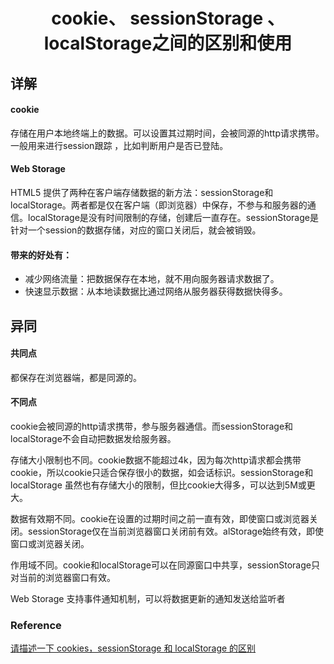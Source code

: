 <h1 align="center"> cookie、 sessionStorage 、localStorage之间的区别和使用</h1>

详解
-

#### cookie

存储在用户本地终端上的数据。可以设置其过期时间，会被同源的http请求携带。一般用来进行session跟踪
，比如判断用户是否已登陆。

#### Web Storage

HTML5 提供了两种在客户端存储数据的新方法：sessionStorage和localStorage。两者都是仅在客户端（即浏览器）中保存，不参与和服务器的通信。localStorage是没有时间限制的存储，创建后一直存在。sessionStorage是针对一个session的数据存储，对应的窗口关闭后，就会被销毁。

#### 带来的好处有：

- 减少网络流量：把数据保存在本地，就不用向服务器请求数据了。
- 快速显示数据：从本地读数据比通过网络从服务器获得数据快得多。

异同
-

#### 共同点

都保存在浏览器端，都是同源的。

#### 不同点

cookie会被同源的http请求携带，参与服务器通信。而sessionStorage和localStorage不会自动把数据发给服务器。

存储大小限制也不同。cookie数据不能超过4k，因为每次http请求都会携带cookie，所以cookie只适合保存很小的数据，如会话标识。sessionStorage和localStorage 虽然也有存储大小的限制，但比cookie大得多，可以达到5M或更大。

数据有效期不同。cookie在设置的过期时间之前一直有效，即使窗口或浏览器关闭。sessionStorage仅在当前浏览器窗口关闭前有效。alStorage始终有效，即使窗口或浏览器关闭。

作用域不同。cookie和localStorage可以在同源窗口中共享，sessionStorage只对当前的浏览器窗口有效。

Web Storage 支持事件通知机制，可以将数据更新的通知发送给监听者


### Reference

<a href="http://blog.csdn.net/you23hai45/article/details/49052251">请描述一下 cookies，sessionStorage 和 localStorage 的区别</a>
